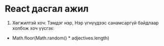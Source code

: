 # React дасгал ажил

1. Хөгжилтэй хоч: Тэмдэг нэр, Нэр үгнүүдээс санамсаргүй байдлаар холбож хоч үүсгэх:

- Math.floor(Math.random() * adjectives.length)

<!-- 1. Tic tac буюу X O тоглоом:
  - ![Alt text](tic-tac.gif)

2. Сохор болзоо: Эрэгтэй эмэгтэй хосуудын зураг оруулж болзоонд явуулах -->


<!-- import React, { useState } from 'react';

const FunnyNameGenerator = () => {
  const adjectives = ['Silly', 'Funny', 'Wacky', 'Crazy', 'Giggly'];
  const nouns = ['Monkey', 'Banana', 'Penguin', 'Pizza', 'Bubblegum'];

  const [funnyName, setFunnyName] = useState('');

  const generateFunnyName = () => {
    const adjective = adjectives[Math.floor(Math.random() * adjectives.length)];
    const noun = nouns[Math.floor(Math.random() * nouns.length)];
    setFunnyName(`${adjective} ${noun}`);
  };

  return (
    <div>
      <h2>Funny Name Generator</h2>
      <p>Your funny name is: {funnyName}</p>
      <button onClick={generateFunnyName}>Generate Funny Name</button>
    </div>
  );
};

export default FunnyNameGenerator;